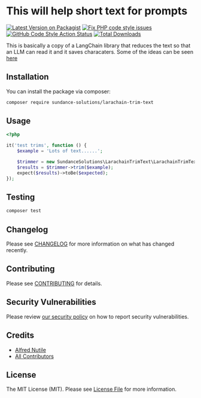 # This will help short text for prompts 

[![Latest Version on Packagist](https://img.shields.io/packagist/v/sundance-solutions/larachain-trim-text.svg?style=flat-square)](https://packagist.org/packages/sundance-solutions/larachain-trim-text)
[![Fix PHP code style issues](https://github.com/alnutile/larachain-trim-text/actions/workflows/fix-php-code-style-issues.yml/badge.svg)](https://github.com/alnutile/larachain-trim-text/actions/workflows/fix-php-code-style-issues.yml)
[![GitHub Code Style Action Status](https://img.shields.io/github/actions/workflow/status/sundance-solutions/larachain-trim-text/fix-php-code-style-issues.yml?branch=main&label=code%20style&style=flat-square)](https://github.com/sundance-solutions/larachain-trim-text/actions?query=workflow%3A"Fix+PHP+code+style+issues"+branch%3Amain)
[![Total Downloads](https://img.shields.io/packagist/dt/sundance-solutions/larachain-trim-text.svg?style=flat-square)](https://packagist.org/packages/sundance-solutions/larachain-trim-text)

This is basically a copy of a LangChain library that reduces the text so that an LLM can read it and it saves characaters. Some of the ideas can be seen [here](https://www.datacamp.com/tutorial/stemming-lemmatization-python)

## Installation

You can install the package via composer:

```bash
composer require sundance-solutions/larachain-trim-text
```

## Usage

```php 
<?php

it('test trims', function () {
    $example = 'Lots of text......';

    $trimmer = new SundanceSolutions\LarachainTrimText\LarachainTrimText();
    $results = $trimmer->trim($example);
    expect($results)->toBe($expected);
});
```

## Testing

```bash
composer test
```

## Changelog

Please see [CHANGELOG](CHANGELOG.md) for more information on what has changed recently.

## Contributing

Please see [CONTRIBUTING](CONTRIBUTING.md) for details.

## Security Vulnerabilities

Please review [our security policy](../../security/policy) on how to report security vulnerabilities.

## Credits

- [Alfred Nutile](https://github.com/alnutile)
- [All Contributors](../../contributors)

## License

The MIT License (MIT). Please see [License File](LICENSE.md) for more information.
